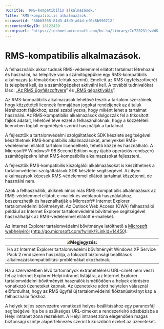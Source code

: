 ```yaml
---
TOCTitle: 'RMS-kompatibilis alkalmazások.'
Title: 'RMS-kompatibilis alkalmazások.'
ms:assetid: '30bb5565-81d3-43d9-a64d-cf0c5b990712'
ms:contentKeyID: 18122459
ms:mtpsurl: 'https://technet.microsoft.com/hu-hu/library/Cc720231(v=WS.10)'
---
```


RMS-kompatibilis alkalmazások.
==============================

A felhasználók akkor tudnak RMS-védelemmel ellátott tartalmat létrehozni és használni, ha telepítve van a számítógépükre egy RMS-kompatibilis alkalmazás (a témakörben leírtak szerint). Emellett az RMS ügyfélszoftverét is telepíteni kell, és a számítógépeket aktiválni kell. A további tudnivalókat lásd: „[Az RMS ügyfélszoftvere](https://technet.microsoft.com/03294fa2-8350-430d-b4b0-03d5169937c2)” és „[RMS gépaktiválás](https://technet.microsoft.com/09a0d631-9860-477f-9d10-df61b3bfe125)”.

Az RMS-kompatibilis alkalmazások lehetővé teszik a tartalom szerzőinek, hogy közzétételi licencek formájában jogokat rendeljenek az általuk létrehozott fájlokhoz, ezzel szabályozva, hogy miként lehet a tartalmat használni. Az RMS-kompatibilis alkalmazások dolgozzák fel a titkosított fájlok adatait, lehetővé téve ezzel a felhasználóknak, hogy a közzétételi licencben foglalt engedélyek szerint használják a tartalmat.

A fejlesztők a tartalomvédelmi szolgáltatások SDK készlete segítségével készíthetnek RMS-kompatibilis alkalmazásokat, amelyekkel RMS-védelemmel ellátott tartalom licencelhető, tehető közzé és használható. A Microsoft® Windows® 98 Second Edition vagy újabb operációs rendszerű számítógépekre lehet RMS-kompatibilis alkalmazásokat fejleszteni..

A fejlesztők RMS-kompatibilis kiszolgálói alkalmazásokat is készíthetnek a tartalomvédelmi szolgáltatások SDK készlete segítségével. Az ilyen alkalmazások képesek RMS-védelemmel ellátott tartalmat közzétenni, de használni nem.

Azok a felhasználók, akiknek nincs más RMS-kompatibilis alkalmazásuk az RMS-védelemmel ellátott e-mailek és weblapok használatához, beszerezhetik és használhatják a Microsoft® Internet Explorer tartalomvédelmi bővítményét. Az Outlook Web Access (OWA) felhasználói például az Internet Explorer tartalomvédelmi bővítménye segítségével használhatják az RMS-védelemmel ellátott e-maileket.

Az Internet Explorer tartalomvédelmi bővítménye letölthető a [Microsoft webhelyéről](http://go.microsoft.com/fwlink/?linkid=14450) (http://go.microsoft.com/fwlink/?LinkId=14450).

| ![](images/Cc720231.note(WS.10).gif)Megjegyzés:                                                                                                            |
|-----------------------------------------------------------------------------------------------------------------------------------------------------------------------------------------|
| Ha az Internet Explorer tartalomvédelmi bővítményét Windows XP Service Pack 2 rendszeren használja, a fokozott biztonsági beállítások alkalmazáskompatibilitási problémákat okozhatnak. |

Ha a szervezetben lévő tartományok extranetelérési URL-címét nem veszi fel az Internet Explorer Helyi intranet listájára, az Internet Explorer tartalomvédelmi bővítményét használók ismétlődően a helyek elérésére vonatkozó üzeneteket kapnak. Az üzenetekre adott helytelen válasznál előfordulhat, hogy az RMS ügyfél új tartalomvédelmi fióktanúsítványt kap a felhasználói fiókhoz.

A helyek teljes szervezetre vonatkozó helyes beállításához egy parancsfájl segítségével írja be a szükséges URL-címeket a rendszerleíró adatbázisba a Helyi intranet zóna részeként. A Helyi intranet zóna elegendően magas biztonsági szintje alapértelmezés szerint kiküszöböli ezeket az üzeneteket.
